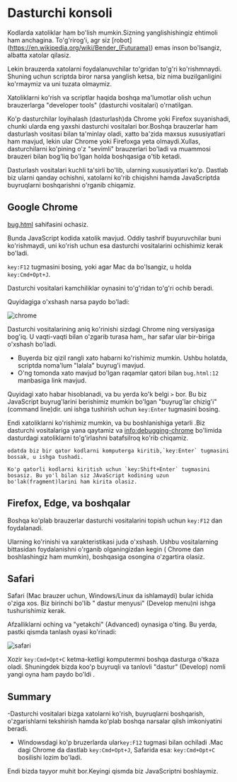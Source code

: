 # Dasturchi konsoli

Kodlarda xatoliklar ham bo'lish mumkin.Sizning yanglishishingiz ehtimoli ham anchagina. To'g'rirog'i, agr siz [robot] (https://en.wikipedia.org/wiki/Bender_(Futurama)) emas inson bo'lsangiz, albatta xatolar qilasiz.

Lekin brauzerda xatolarni foydalanuvchilar to'gridan to'g'ri ko'rishmnaydi. Shuning uchun scriptda biror narsa yanglish ketsa, biz nima buzilganligini ko'rmaymiz va uni tuzata olmaymiz. 

Xatoliklarni ko'rish va scriptlar haqida boshqa ma'lumotlar olish uchun brauzerlarga "developer tools" (dasturchi vositalari) o'rnatilgan. 

Ko'p dasturchilar loyihalash (dasturlash)da Chrome yoki Firefox suyanishadi, chunki ularda eng yaxshi dasturchi vositalari bor.Boshqa brauzerlar ham dasturlash vositasi bilan ta'minlay oladi, xatto ba'zida maxsus xususiyatlari ham mavjud, lekin ular Chrome yoki Firefoxga yeta olmaydi.Xullas, dasturchilarni ko'pining o'z "sevimli" brauzerlari bo'ladi va muammosi brauzeri bilan bog'liq bo'lgan holda boshqasiga o'tib ketadi.   

Dasturlash vositalari kuchli ta'sirli bo'lib, ularning xususiyatlari ko'p. Dastlab biz ularni qanday ochishni, xatolarni ko'rib chiqishni hamda JavaScriptda buyruqlarni boshqarishni o'rganib chiqamiz. 

## Google Chrome

[bug.html](bug.html) sahifasini ochasiz.

Bunda JavaScript kodida xatolik mavjud. Oddiy tashrif buyuruvchilar buni ko'rishmaydi, uni ko'rish uchun esa dasturchi vositalarini ochishimiz kerak bo'ladi. 

`key:F12` tugmasini bosing, yoki agar Mac da bo'lsangiz, u holda `key:Cmd+Opt+J`.

Dasturchi vositalari kamchiliklar oynasini to'g'ridan to'g'ri ochib beradi. 

Quyidagiga o'xshash narsa paydo bo'ladi:

![chrome](chrome.png)

Dasturchi vositalarining aniq ko'rinishi sizdagi Chrome ning versiyasiga bog'iq. U vaqti-vaqti bilan o'zgarib turasa ham,, har safar ular bir-biriga o'xshash bo'ladi. 

- Buyerda biz qizil rangli xato habarni ko'rishimiz mumkin. Ushbu holatda, scriptda noma'lum "lalala" buyrug'i mavjud.
- O'ng tomonda xato mavjud bo'lgan raqamlar qatori bilan `bug.html:12` manbasiga link mavjud.

Quyidagi xato habar hisoblanadi, va bu yerda ko'k belgi `>` bor. Bu biz JavaScript buyrug'larini berishimiz mumkin bo'lgan "buyrug'lar chizig'i" (command line)dir. uni ishga tushirish uchun `key:Enter` tugmasini bosing. 

Endi xatoliklarni ko'rishimiz mumkin, va bu boshlanishiga yetarli .Biz dasturchi vositalariga yana qaytamiz va  <info:debugging-chrome> bo'limida dasturdagi xatoliklarni to'g'irlashni batafsilroq ko'rib chiqamiz.

```smart header="ko'p qatorli kiritilgan ma'lumot" (Multi-line input)
odatda biz bir qator kodlarni komputerga kiritib,`key:Enter` tugmasini bossak, u ishga tushadi. 

Ko'p qatorli kodlarni kiritish uchun `key:Shift+Enter` tugmasini bosasiz. Bu yo'l bilan siz JAvaScript kodining uzun bo'lak(fragment)larini ham kirita olasiz.
```

## Firefox, Edge, va boshqalar

Boshqa ko'plab brauzerlar dasturchi vositalarini topish uchun `key:F12` dan foydalanadi.  

Ularning ko'rinishi va xarakteristikasi juda o'xshash. Ushbu vositalarning bittasidan foydalanishni o'rganib olganingizdan kegin ( Chrome dan boshlashingiz ham mumkin), boshqasiga osongina o'zgartira olasiz. 

## Safari

Safari (Mac brauzer uchun, Windows/Linux da ishlamaydi) bular ichida o'ziga xos. Biz birinchi bo'lib " dastur menyusi" (Develop menu)ni ishga tushurishimiz kerak.

Afzalliklarni oching va "yetakchi" (Advanced) oynasiga o'ting. Bu yerda, pastki qismda tanlash oyasi ko'rinadi:

![safari](safari.png)

Xozir `key:Cmd+Opt+C` ketma-ketligi komputermni boshqa dasturga o'tkaza oladi. Shuningdek bizda  koo'p buyruqli va tanlovli "dastur" (Develop) nomli yangi oyna ham paydo bo'ldi .

## Summary

 -Dasturchi vositalari bizga xatolarni ko'rish, buyruqlarni boshqarish, o'zgarishlarni tekshirish hamda ko'plab boshqa narsalar qilsh imkoniyatini beradi.

- Windowsdagi ko'p bruzerlarda ular`key:F12` tugmasi bilan ochiladi  .Mac dagi Chrome da dastlab `key:Cmd+Opt+J`, Safarida esa: `key:Cmd+Opt+C` bosilishi lozim bo'ladi.

Endi bizda tayyor muhit bor.Keyingi qismda biz JavaScriptni boshlaymiz. 
